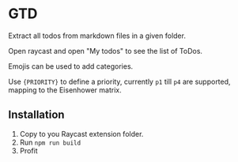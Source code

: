 # GTD

Extract all todos from markdown files in a given folder.

Open raycast and open "My todos" to see the list of ToDos.

Emojis can be used to add categories.

Use `{PRIORITY}` to define a priority, currently `p1` till `p4` are supported, mapping to the Eisenhower matrix.

## Installation

1. Copy to you Raycast extension folder.
2. Run `npm run build`
3. Profit
